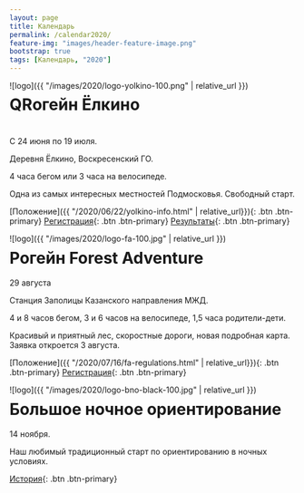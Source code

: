 ```yaml
---
layout: page
title: Календарь
permalink: /calendar2020/
feature-img: "images/header-feature-image.png"
bootstrap: true
tags: [Календарь, "2020"]
---
```


<div style="float:left;" markdown="1">
![logo]({{ "/images/2020/logo-yolkino-100.png" | relative_url }})
</div>

# QRогейн Ёлкино
# 

<i class="fa fa-lg fa-calendar-o" aria-hidden="true"></i> С 24 июня по 19 июля.

<i class="fa fa-lg fa-map-marker" aria-hidden="true"></i> Деревня Ёлкино, Воскресенский ГО.

4 часа бегом или 3 часа на велосипеде.

Одна из самых интересных местностей Подмосковья. Свободный старт.

[Положение]({{ "/2020/06/22/yolkino-info.html" | relative_url}}){: .btn .btn-primary}
[Регистрация](https://iorient.ru/Register.aspx?CompetitionId=123){: .btn .btn-primary}
[Результаты](https://iorient.ru/Competition.aspx?CompetitionId=123){: .btn .btn-primary}

<!-- {% include button.html button_name="Регистрация" button_class="primary" url="https://iorient.ru/Register.aspx?CompetitionId=123" %} -->


<div style="float:left;" markdown="1">
![logo]({{ "/images/2020/logo-fa-100.jpg" | relative_url }})
</div>

# Рогейн Forest Adventure

<i class="fa fa-lg fa-calendar-o" aria-hidden="true"></i> 29 августа

<i class="fa fa-lg fa-map-marker" aria-hidden="true"></i> Станция Заполицы Казанского направления МЖД.

4 и 8 часов бегом, 3 и 6 часов на велосипеде, 1,5 часа родители-дети.

Красивый и приятный лес, скоростные дороги, новая подробная карта.
Заявка откроется 3 августа.

[Положение]({{ "/2020/07/16/fa-regulations.html" | relative_url}}){: .btn .btn-primary}
[Регистрация](https://orgeo.ru/event/fa2020){: .btn .btn-primary}

<div style="float:left;" markdown="1">
![logo]({{ "/images/2020/logo-bno-black-100.jpg" | relative_url }})
</div>

# Большое ночное ориентирование

<i class="fa fa-lg fa-calendar-o" aria-hidden="true"></i> 14 ноября. 

Наш любимый традиционный старт по ориентированию в ночных условиях.

[История](http://tkmgtu.ru/library/Большое_Ночное_Ориентирование){: .btn .btn-primary}

